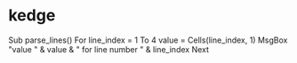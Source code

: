 # kedge
Sub parse_lines()
    For line_index = 1 To 4
        value = Cells(line_index, 1)
        MsgBox "value " & value & " for line number " & line_index
    Next
    
